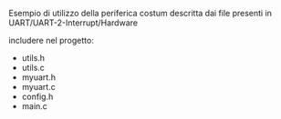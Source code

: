 Esempio di utilizzo della periferica costum descritta dai file presenti in UART/UART-2-Interrupt/Hardware

includere nel progetto:
- utils.h
- utils.c
- myuart.h
- myuart.c
- config.h
- main.c

